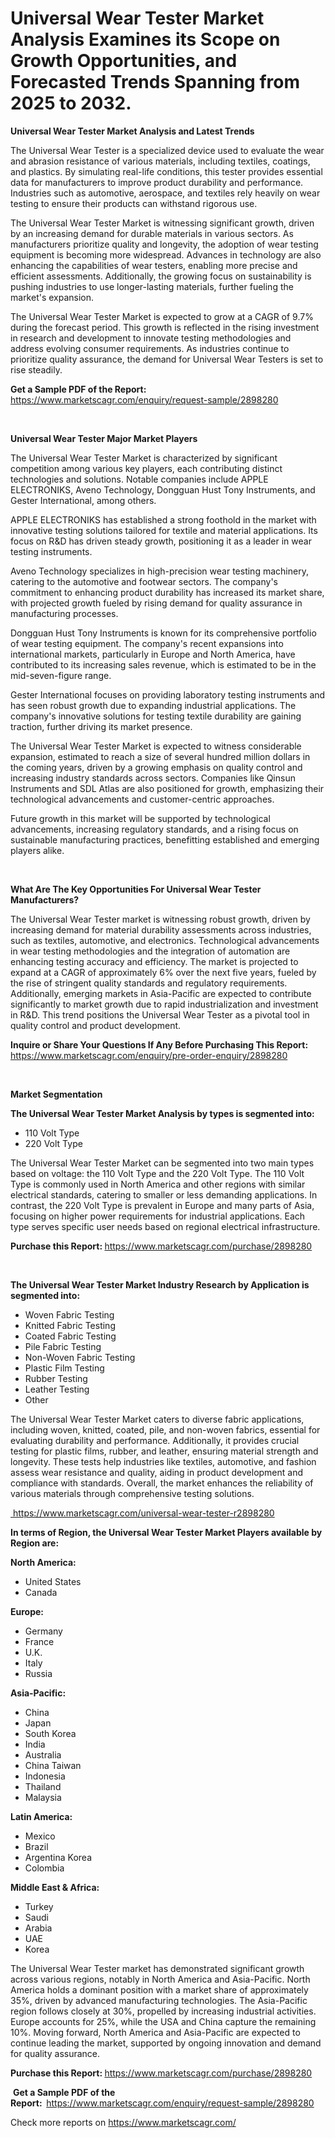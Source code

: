 <p><h1>Universal Wear Tester Market Analysis Examines its Scope on Growth Opportunities, and Forecasted Trends Spanning from 2025 to 2032.</h1></p><p><strong>Universal Wear Tester Market Analysis and Latest Trends</strong></p>
<p><p>The Universal Wear Tester is a specialized device used to evaluate the wear and abrasion resistance of various materials, including textiles, coatings, and plastics. By simulating real-life conditions, this tester provides essential data for manufacturers to improve product durability and performance. Industries such as automotive, aerospace, and textiles rely heavily on wear testing to ensure their products can withstand rigorous use.</p><p>The Universal Wear Tester Market is witnessing significant growth, driven by an increasing demand for durable materials in various sectors. As manufacturers prioritize quality and longevity, the adoption of wear testing equipment is becoming more widespread. Advances in technology are also enhancing the capabilities of wear testers, enabling more precise and efficient assessments. Additionally, the growing focus on sustainability is pushing industries to use longer-lasting materials, further fueling the market's expansion. </p><p>The Universal Wear Tester Market is expected to grow at a CAGR of 9.7% during the forecast period. This growth is reflected in the rising investment in research and development to innovate testing methodologies and address evolving consumer requirements. As industries continue to prioritize quality assurance, the demand for Universal Wear Testers is set to rise steadily.</p></p>
<p><strong>Get a Sample PDF of the Report:&nbsp;</strong> <a href="https://www.marketscagr.com/enquiry/request-sample/2898280?utm_campaign=3506&utm_medium=2&utm_source=Github&utm_content=ia&utm_term=15032025&utm_id=universal-wear-tester">https://www.marketscagr.com/enquiry/request-sample/2898280</a></p>
<p>&nbsp;</p>
<p><strong>Universal Wear Tester Major Market Players</strong></p>
<p><p>The Universal Wear Tester Market is characterized by significant competition among various key players, each contributing distinct technologies and solutions. Notable companies include APPLE ELECTRONIKS, Aveno Technology, Dongguan Hust Tony Instruments, and Gester International, among others.</p><p>APPLE ELECTRONIKS has established a strong foothold in the market with innovative testing solutions tailored for textile and material applications. Its focus on R&D has driven steady growth, positioning it as a leader in wear testing instruments.</p><p>Aveno Technology specializes in high-precision wear testing machinery, catering to the automotive and footwear sectors. The company's commitment to enhancing product durability has increased its market share, with projected growth fueled by rising demand for quality assurance in manufacturing processes.</p><p>Dongguan Hust Tony Instruments is known for its comprehensive portfolio of wear testing equipment. The company's recent expansions into international markets, particularly in Europe and North America, have contributed to its increasing sales revenue, which is estimated to be in the mid-seven-figure range.</p><p>Gester International focuses on providing laboratory testing instruments and has seen robust growth due to expanding industrial applications. The company's innovative solutions for testing textile durability are gaining traction, further driving its market presence.</p><p>The Universal Wear Tester Market is expected to witness considerable expansion, estimated to reach a size of several hundred million dollars in the coming years, driven by a growing emphasis on quality control and increasing industry standards across sectors. Companies like Qinsun Instruments and SDL Atlas are also positioned for growth, emphasizing their technological advancements and customer-centric approaches.</p><p>Future growth in this market will be supported by technological advancements, increasing regulatory standards, and a rising focus on sustainable manufacturing practices, benefitting established and emerging players alike.</p></p>
<p>&nbsp;</p>
<p><strong>What Are The Key Opportunities For Universal Wear Tester Manufacturers?</strong></p>
<p><p>The Universal Wear Tester market is witnessing robust growth, driven by increasing demand for material durability assessments across industries, such as textiles, automotive, and electronics. Technological advancements in wear testing methodologies and the integration of automation are enhancing testing accuracy and efficiency. The market is projected to expand at a CAGR of approximately 6% over the next five years, fueled by the rise of stringent quality standards and regulatory requirements. Additionally, emerging markets in Asia-Pacific are expected to contribute significantly to market growth due to rapid industrialization and investment in R&D. This trend positions the Universal Wear Tester as a pivotal tool in quality control and product development.</p></p>
<p><strong>Inquire or Share Your Questions If Any Before Purchasing This Report:</strong> <a href="https://www.marketscagr.com/enquiry/pre-order-enquiry/2898280?utm_campaign=3506&utm_medium=2&utm_source=Github&utm_content=ia&utm_term=15032025&utm_id=universal-wear-tester">https://www.marketscagr.com/enquiry/pre-order-enquiry/2898280</a></p>
<p>&nbsp;</p>
<p><strong>Market Segmentation</strong></p>
<p><strong>The Universal Wear Tester Market Analysis by types is segmented into:</strong></p>
<p><ul><li>110 Volt Type</li><li>220 Volt Type</li></ul></p>
<p><p>The Universal Wear Tester Market can be segmented into two main types based on voltage: the 110 Volt Type and the 220 Volt Type. The 110 Volt Type is commonly used in North America and other regions with similar electrical standards, catering to smaller or less demanding applications. In contrast, the 220 Volt Type is prevalent in Europe and many parts of Asia, focusing on higher power requirements for industrial applications. Each type serves specific user needs based on regional electrical infrastructure.</p></p>
<p><strong>Purchase this Report:&nbsp;</strong><a href="https://www.marketscagr.com/purchase/2898280?utm_campaign=3506&utm_medium=2&utm_source=Github&utm_content=ia&utm_term=15032025&utm_id=universal-wear-tester">https://www.marketscagr.com/purchase/2898280</a></p>
<p>&nbsp;</p>
<p><strong>The Universal Wear Tester Market Industry Research by Application is segmented into:</strong></p>
<p><ul><li>Woven Fabric Testing</li><li>Knitted Fabric Testing</li><li>Coated Fabric Testing</li><li>Pile Fabric Testing</li><li>Non-Woven Fabric Testing</li><li>Plastic Film Testing</li><li>Rubber Testing</li><li>Leather Testing</li><li>Other</li></ul></p>
<p><p>The Universal Wear Tester Market caters to diverse fabric applications, including woven, knitted, coated, pile, and non-woven fabrics, essential for evaluating durability and performance. Additionally, it provides crucial testing for plastic films, rubber, and leather, ensuring material strength and longevity. These tests help industries like textiles, automotive, and fashion assess wear resistance and quality, aiding in product development and compliance with standards. Overall, the market enhances the reliability of various materials through comprehensive testing solutions.</p></p>
<p><a href="https://www.marketscagr.com/universal-wear-tester-r2898280?utm_campaign=3506&utm_medium=2&utm_source=Github&utm_content=ia&utm_term=15032025&utm_id=universal-wear-tester">&nbsp;https://www.marketscagr.com/universal-wear-tester-r2898280</a></p>
<p><strong>In terms of Region, the Universal Wear Tester Market Players available by Region are:</strong></p>
<p>
    <p> <strong> North America: </strong>
        <ul>
            <li>United States</li>
            <li>Canada</li>
        </ul>
        </p> 
    <p> <strong> Europe: </strong>
        <ul>
            <li>Germany</li>
            <li>France</li>
            <li>U.K.</li>
            <li>Italy</li>
            <li>Russia</li>
        </ul>
        </p> 
    <p> <strong> Asia-Pacific: </strong>
        <ul>
            <li>China</li>
            <li>Japan</li>
            <li>South Korea</li>
            <li>India</li>
            <li>Australia</li>
            <li>China Taiwan</li>
            <li>Indonesia</li>
            <li>Thailand</li>
            <li>Malaysia</li>
        </ul>
        </p> 
    <p> <strong> Latin America: </strong>
        <ul>
            <li>Mexico</li>
            <li>Brazil</li>
            <li>Argentina Korea</li>
            <li>Colombia</li>
        </ul>
        </p> 
    <p> <strong> Middle East & Africa: </strong>
        <ul>
            <li>Turkey</li>
            <li>Saudi</li>
            <li>Arabia</li>
            <li>UAE</li>
            <li>Korea</li>
        </ul>
    </p>
    </p>
<p><p>The Universal Wear Tester market has demonstrated significant growth across various regions, notably in North America and Asia-Pacific. North America holds a dominant position with a market share of approximately 35%, driven by advanced manufacturing technologies. The Asia-Pacific region follows closely at 30%, propelled by increasing industrial activities. Europe accounts for 25%, while the USA and China capture the remaining 10%. Moving forward, North America and Asia-Pacific are expected to continue leading the market, supported by ongoing innovation and demand for quality assurance.</p></p>
<p><strong>Purchase this Report: </strong><a href="https://www.marketscagr.com/purchase/2898280?utm_campaign=3506&utm_medium=2&utm_source=Github&utm_content=ia&utm_term=15032025&utm_id=universal-wear-tester">https://www.marketscagr.com/purchase/2898280</a></p>
<p>&nbsp;<strong>Get a Sample PDF of the Report:&nbsp;&nbsp;</strong><a href="https://www.marketscagr.com/enquiry/request-sample/2898280?utm_campaign=3506&utm_medium=2&utm_source=Github&utm_content=ia&utm_term=15032025&utm_id=universal-wear-tester">https://www.marketscagr.com/enquiry/request-sample/2898280</a></p>
<p><strong></strong></p>
<p>Check more reports on <a href="https://www.marketscagr.com/?utm_campaign=3506&utm_medium=2&utm_source=Github&utm_content=ia&utm_term=15032025&utm_id=universal-wear-tester">https://www.marketscagr.com/</a></p>